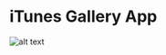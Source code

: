 # iTunes Gallery App

![alt text](https://github.com/zehadialam/iTunes-Gallery/blob/main/demo/GalleryAppDemo.gif "Demo")
